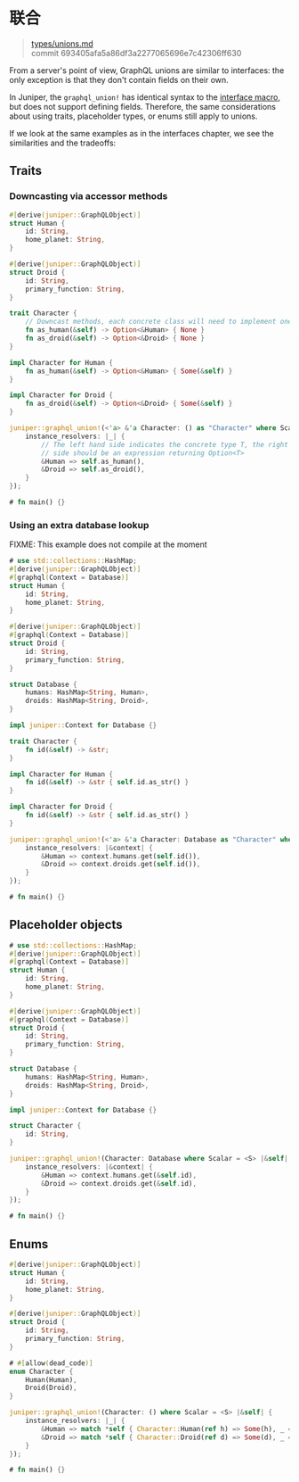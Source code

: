 # 联合

> [types/unions.md](https://github.com/graphql-rust/juniper/blob/master/docs/book/content/types/unions.md)
> <br />
> commit 693405afa5a86df3a2277065696e7c42306ff630

From a server's point of view, GraphQL unions are similar to interfaces: the
only exception is that they don't contain fields on their own.

In Juniper, the `graphql_union!` has identical syntax to the [interface
macro](interfaces.md), but does not support defining fields. Therefore, the same
considerations about using traits, placeholder types, or enums still apply to
unions.

If we look at the same examples as in the interfaces chapter, we see the
similarities and the tradeoffs:

## Traits

### Downcasting via accessor methods

```rust
#[derive(juniper::GraphQLObject)]
struct Human {
    id: String,
    home_planet: String,
}

#[derive(juniper::GraphQLObject)]
struct Droid {
    id: String,
    primary_function: String,
}

trait Character {
    // Downcast methods, each concrete class will need to implement one of these
    fn as_human(&self) -> Option<&Human> { None }
    fn as_droid(&self) -> Option<&Droid> { None }
}

impl Character for Human {
    fn as_human(&self) -> Option<&Human> { Some(&self) }
}

impl Character for Droid {
    fn as_droid(&self) -> Option<&Droid> { Some(&self) }
}

juniper::graphql_union!(<'a> &'a Character: () as "Character" where Scalar = <S> |&self| { 
    instance_resolvers: |_| {
        // The left hand side indicates the concrete type T, the right hand
        // side should be an expression returning Option<T>
        &Human => self.as_human(),
        &Droid => self.as_droid(),
    }
});

# fn main() {}
```

### Using an extra database lookup

FIXME: This example does not compile at the moment

```rust
# use std::collections::HashMap;
#[derive(juniper::GraphQLObject)]
#[graphql(Context = Database)]
struct Human {
    id: String,
    home_planet: String,
}

#[derive(juniper::GraphQLObject)]
#[graphql(Context = Database)]
struct Droid {
    id: String,
    primary_function: String,
}

struct Database {
    humans: HashMap<String, Human>,
    droids: HashMap<String, Droid>,
}

impl juniper::Context for Database {}

trait Character {
    fn id(&self) -> &str;
}

impl Character for Human {
    fn id(&self) -> &str { self.id.as_str() }
}

impl Character for Droid {
    fn id(&self) -> &str { self.id.as_str() }
}

juniper::graphql_union!(<'a> &'a Character: Database as "Character" where Scalar = <S> |&self| {
    instance_resolvers: |&context| {
        &Human => context.humans.get(self.id()),
        &Droid => context.droids.get(self.id()),
    }
});

# fn main() {}
```

## Placeholder objects

```rust
# use std::collections::HashMap;
#[derive(juniper::GraphQLObject)]
#[graphql(Context = Database)]
struct Human {
    id: String,
    home_planet: String,
}

#[derive(juniper::GraphQLObject)]
#[graphql(Context = Database)]
struct Droid {
    id: String,
    primary_function: String,
}

struct Database {
    humans: HashMap<String, Human>,
    droids: HashMap<String, Droid>,
}

impl juniper::Context for Database {}

struct Character {
    id: String,
}

juniper::graphql_union!(Character: Database where Scalar = <S> |&self| {
    instance_resolvers: |&context| {
        &Human => context.humans.get(&self.id),
        &Droid => context.droids.get(&self.id),
    }
});

# fn main() {}
```

## Enums

```rust
#[derive(juniper::GraphQLObject)]
struct Human {
    id: String,
    home_planet: String,
}

#[derive(juniper::GraphQLObject)]
struct Droid {
    id: String,
    primary_function: String,
}

# #[allow(dead_code)]
enum Character {
    Human(Human),
    Droid(Droid),
}

juniper::graphql_union!(Character: () where Scalar = <S> |&self| {
    instance_resolvers: |_| {
        &Human => match *self { Character::Human(ref h) => Some(h), _ => None },
        &Droid => match *self { Character::Droid(ref d) => Some(d), _ => None },
    }
});

# fn main() {}
```
